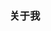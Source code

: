 ### 关于我 

<!--
**Wh0ale/Wh0ale** is a ✨ _special_ ✨ repository because its `README.md` (this file) appears on your GitHub profile.

关于我

- 🎏安全圈的小学生
- 🌈大收藏家(收藏=学会
- 🏅目前在做的事：蓝队、代码审计

🎇Thanks for attention! 🍻

![Wh0ale's github stats](https://github-readme-stats.vercel.app/api?username=Wh0ale&show_icons=true&theme=merko)
